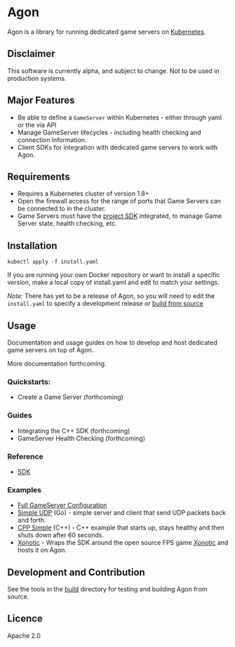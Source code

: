 # Agon

Agon is a library for running dedicated game servers on [Kubernetes](https://kubernetes.io).

## Disclaimer
This software is currently alpha, and subject to change. Not to be used in production systems.

## Major Features
- Be able to define a `GameServer` within Kubernetes - either through yaml or the via API
- Manage GameServer lifecycles - including health checking and connection information.
- Client SDKs for integration with dedicated game servers to work with Agon.

## Requirements
- Requires a Kubernetes cluster of version 1.8+
- Open the firewall access for the range of ports that Game Servers can be connected to in the cluster.
- Game Servers must have the [project SDK](sdks) integrated, to manage Game Server state, health checking, etc.

## Installation
`kubectl apply -f install.yaml`

If you are running your own Docker repository or want to install a specific version, make a local copy of install.yaml
and edit to match your settings.

_Note:_ There has yet to be a release of Agon, so you will need to edit the `install.yaml` to specify a 
development release or [build from source](build/README.md) 

## Usage

Documentation and usage guides on how to develop and host dedicated game servers on top of Agon.

More documentation forthcoming.

### Quickstarts: 
 - Create a Game Server (forthcoming) 

### Guides
 - Integrating the C++ SDK (forthcoming)
 - GameServer Health Checking (forthcoming)

### Reference
- [SDK](sdks)

### Examples
- [Full GameServer Configuration](./examples/gameserver.yaml)
- [Simple UDP](./examples/simple-udp) (Go) - simple server and client that send UDP packets back and forth.
- [CPP Simple](./examples/cpp-simple) (C++) - C++ example that starts up, stays healthy and then shuts down after 60 seconds.
- [Xonotic](./examples/xonotic) - Wraps the SDK around the open source FPS game [Xonotic](http://www.xonotic.org) and hosts it on Agon. 
 
## Development and Contribution
See the tools in the [build](build/README.md) directory for testing and building Agon from source.

## Licence

Apache 2.0